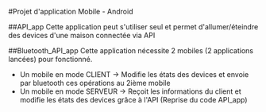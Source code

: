 #Projet d'application Mobile - Android

##API_app
Cette application peut s'utiliser seul et permet d'allumer/éteindre des devices d'une maison connectée via API

##Bluetooth_API_app
Cette application nécessite 2 mobiles (2 applications lancées) pour fonctionné. 
- Un mobile en mode CLIENT -> Modifie les états des devices et envoie par bluetooth ces opérations au 2ième mobile
- Un mobile en mode SERVEUR -> Reçoit les informations du client et modifie les états des devices grâce à l'API (Reprise du code API_app)
